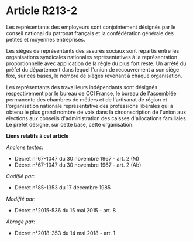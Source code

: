 # Article R213-2

Les représentants des employeurs sont conjointement désignés par le conseil national du patronat français et la confédération
générale des petites et moyennes entreprises. 

Les sièges de représentants des assurés sociaux sont répartis entre les organisations syndicales nationales représentatives à
la représentation proportionnelle avec application de la règle du plus fort reste. Un arrêté du préfet du département dans
lequel l'union de recouvrement a son siège fixe, sur ces bases, le nombre de sièges revenant à chaque organisation. 

Les représentants des travailleurs indépendants sont désignés respectivement par le bureau de CCI France, le bureau de
l'assemblée permanente des chambres de métiers et de l'artisanat de région et l'organisation nationale représentative des
professions libérales qui a obtenu le plus grand nombre de voix dans la circonscription de l'union aux élections aux conseils
d'administration des caisses d'allocations familiales. Le préfet désigne, sur cette base, cette organisation.

**Liens relatifs à cet article**

_Anciens textes_:

  - Décret n°67-1047 du 30 novembre 1967 - art. 2 (M)
  - Décret n°67-1047 du 30 novembre 1967 - art. 2 (Ab)

_Codifié par_:

  - Décret n°85-1353 du 17 décembre 1985

_Modifié par_:

  - Décret n°2015-536 du 15 mai 2015 - art. 8

_Abrogé par_:

  - Décret n°2018-353 du 14 mai 2018 - art. 1
